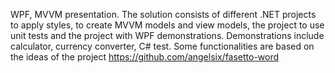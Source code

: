 WPF, MVVM presentation. The solution consists of different .NET projects to apply styles, to create MVVM models and view models, the project to use unit tests and the project with WPF demonstrations. Demonstrations include calculator, currency converter, C# test.
Some functionalities are based on the ideas of the project https://github.com/angelsix/fasetto-word

